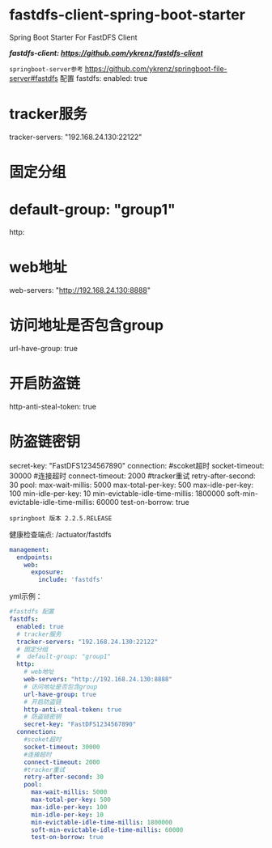 # fastdfs-client-spring-boot-starter
Spring Boot Starter For FastDFS Client

***fastdfs-client: https://github.com/ykrenz/fastdfs-client***

`springboot-server参考` https://github.com/ykrenz/springboot-file-server#fastdfs 配置
fastdfs:
enabled: true
# tracker服务
tracker-servers: "192.168.24.130:22122"
# 固定分组
#  default-group: "group1"
http:
# web地址
web-servers: "http://192.168.24.130:8888"
# 访问地址是否包含group
url-have-group: true
# 开启防盗链
http-anti-steal-token: true
# 防盗链密钥
secret-key: "FastDFS1234567890"
connection:
#scoket超时
socket-timeout: 30000
#连接超时
connect-timeout: 2000
#tracker重试
retry-after-second: 30
pool:
max-wait-millis: 5000
max-total-per-key: 500
max-idle-per-key: 100
min-idle-per-key: 10
min-evictable-idle-time-millis: 1800000
soft-min-evictable-idle-time-millis: 60000
test-on-borrow: true

```
springboot 版本 2.2.5.RELEASE
```
健康检查端点: /actuator/fastdfs

```yml
management:
  endpoints:
    web:
      exposure:
        include: 'fastdfs'
```

yml示例：

```yml
#fastdfs 配置
fastdfs:
  enabled: true
  # tracker服务
  tracker-servers: "192.168.24.130:22122"
  # 固定分组
  #  default-group: "group1"
  http:
    # web地址
    web-servers: "http://192.168.24.130:8888"
    # 访问地址是否包含group
    url-have-group: true
    # 开启防盗链
    http-anti-steal-token: true
    # 防盗链密钥
    secret-key: "FastDFS1234567890"
  connection:
    #scoket超时
    socket-timeout: 30000
    #连接超时
    connect-timeout: 2000
    #tracker重试
    retry-after-second: 30
    pool:
      max-wait-millis: 5000
      max-total-per-key: 500
      max-idle-per-key: 100
      min-idle-per-key: 10
      min-evictable-idle-time-millis: 1800000
      soft-min-evictable-idle-time-millis: 60000
      test-on-borrow: true
```
